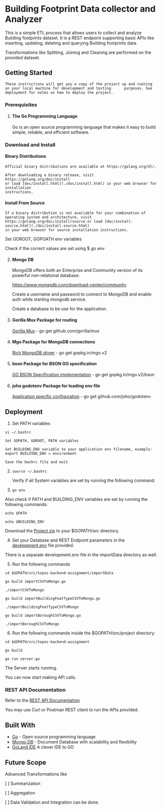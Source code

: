 # Building Footprint Data collector and Analyzer

This is a simple ETL process that allows users to collect and analyze Building footprints dataset. It is a REST endpoint supporting basic APIs like inserting, updating, deleting and querying Building footprints data.

Transformations like Splitting, Joining and Cleaning are performed on the provided dataset.

## Getting Started

    These instructions will get you a copy of the project up and running on your local machine for development and testing      purposes. See deployment for notes on how to deploy the project.

### Prerequisites

1. #### The Go Programming Language

    Go is an open source programming language that makes it easy to build simple,
    reliable, and efficient software.

### Download and Install

#### Binary Distributions

    Official binary distributions are available at https://golang.org/dl/.

    After downloading a binary release, visit https://golang.org/doc/install
    or load [doc/install.html](./doc/install.html) in your web browser for installation
    instructions.

#### Install From Source

    If a binary distribution is not available for your combination of
    operating system and architecture, visit
    https://golang.org/doc/install/source or load [doc/install-source.html](./doc/install-source.html)
    in your web browser for source installation instructions.

Set GOROOT, GOPOATH env variables

Check if the correct values are set using
$ go env

2. #### Mongo DB

    MongoDB offers both an Enterprise and Community version of its powerful non-relational database. 

    https://www.mongodb.com/download-center/community

    Create a username and password to connect to MongoDB and enable auth while starting mongodb service.

    Create a database to be use for the application.

3. #### Gorilla Mux Package for routing

    [Gorilla Mux](https://github.com/gorilla/mux) - go get github.com/gorilla/mux

4. #### Mgo Package for MongoDB connections

    [Rich MongoDB driver](https://gopkg.in/mgo.v2) - go get gopkg.in/mgo.v2

5. #### bson Package for BSON GO specification

    [GO BSON Specification implementation](https://gopkg.in/mgo.v2/bson) - go get gopkg.in/mgo.v2/bson

6. #### joho godotenv Package for loading env file

    [Application specific configuration](https://github.com/joho/godotenv) - go get github.com/joho/godotenv

## Deployment

1. Set PATH variables

``vi ~/.bashrc``

    Set GOPATH, GOROOT, PATH variables

    Set BUILDING_ENV variable to your application env filename, example: export BUILDING_ENV = environment

    Save the bashrc file and exit

2. ``source ~/.bashrc``

    Verify if all System variables are set by running the following command:

3. ``go env``

Also check if PATH and BUILDING_ENV variables are set by running the following commands:

``echo $PATH``

``echo $BUILDING_ENV``

Download the [Project zip](https://github.com/madhushripatil/topos-backend-assignment/archive/master.zip) to your $GOPATH/src directory.

4. Set your Database and REST Endpoint parameters in the [development.env](https://github.com/madhushripatil/topos-backend-assignment/blob/master/development.env) file provided.

There is a separate development.env file in the importData directory as well.

5. Run the following commands

``cd $GOPATH/src/topos-backend-assignment/importData``

``go build importCSVToMongo.go``

``./importCSVToMongo``

``go build importBuildingFeatTypeCSVToMongo.go``

``./importBuildingFeatTypeCSVToMongo``

``go build importBoroughCSVToMongo.go``

``./importBoroughCSVToMongo``

6. Run the following commands inside the $GOPATH/src/project directory:

``cd $GOPATH/src/topos-backend-assignment``

``go build``

``go run server.go``

The Server starts running.

You can now start making API calls.

### REST API Documentation

Refer to the [REST API Documentation](https://documenter.getpostman.com/view/2410794/S1EH21eE)

You may use Curl or Postman REST client to run the APIs provided.

## Built With

* [Go](https://golang.org/) - Open source programming language
* [Mongo DB](https://www.mongodb.com/what-is-mongodb) - Document Database with scalability and flexibility
* [GoLand IDE](https://www.jetbrains.com/go/?utm_expid=.qV9Irwa4SS-xPJHMhpNehw.0&utm_referrer=) A clever IDE to GO

## Future Scope

Advanced Transformations like 

[ ] Summarization

[ ] Aggregation

[ ] Data Validation and Integration can be done.
